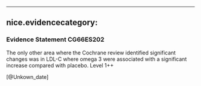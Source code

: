 
---
nice.evidencecategory: 
---

### Evidence Statement CG66ES202
The only other area where the Cochrane review identified significant changes was in LDL-C where omega 3 were associated with a significant increase compared with placebo. Level 1++

[@Unkown_date]

